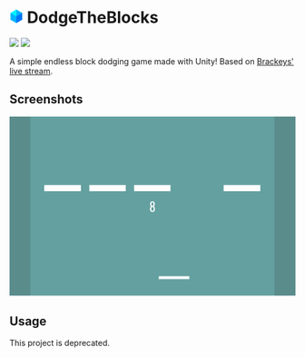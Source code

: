 # <img src="./.github/icon.png" width="24"/> DodgeTheBlocks

[![](https://img.shields.io/badge/Powered%20By-.NET-blue?logo=microsoft&style=flat-square)](https://dotnet.microsoft.com)
[![](https://img.shields.io/badge/Made%20With-Visual%20Studio-blue?logo=visual-studio&style=flat-square)](https://visualstudio.microsoft.com)

A simple endless block dodging game made with Unity! Based on [Brackeys' live stream](https://youtu.be/tyAutnOlsfA).

## Screenshots

![](./.github/screenshots/0.png)

## Usage

This project is deprecated.
